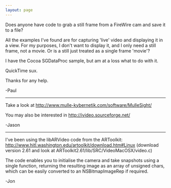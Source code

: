 ```yaml
---
layout: page
---
```




Does anyone have code to grab a still frame from a FireWire cam and save it to a file?

All the examples I've found are for capturing 'live' video and displaying it in a view. For my purposes, I don't want to display it, and I only need a still frame, not a movie. Or is a still just treated as a single frame 'movie'?

I have the Cocoa SGDataProc sample, but am at a loss what to do with it.

QuickTime sux.

Thanks for any help.

-Paul

----

Take a look at
    http://www.mulle-kybernetik.com/software/MulleSight/

You may also be interested in
      http://ivideo.sourceforge.net/
      
-Jason

----
I've been using the libARVideo code from the ARToolkit: http://www.hitl.washington.edu/artoolkit/download.htm#Linux
(download version 2.61 and look at ARToolkit2.61/lib/SRC/VideoMacOSX/video.c) 

The code enables you to initialise the camera and take snapshots using a single function, returning the resulting image as an array of unsigned chars, which can be easily converted to an NSBitmapImageRep if required.

-Jon
